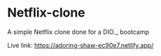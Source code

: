 # Netflix-clone
A simple Netflix clone done for a DIO._ bootcamp

Live link: https://adoring-shaw-ec90e7.netlify.app/
